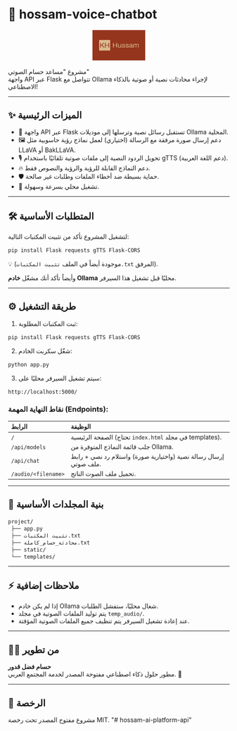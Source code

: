 # 📄 hossam-voice-chatbot

<p align="center">
  <img src="assets/logo.png" alt="شعار KH" width="120"/> <!-- تأكد من وضع الشعار في مجلد assets -->
</p> 


مشروع "مساعد حسام الصوتي"  
واجهة API عبر Flask تتواصل مع Ollama لإجراء محادثات نصية أو صوتية بالذكاء الاصطناعي!

---

## ✨ الميزات الرئيسية

- 🤖 واجهة API عبر Flask تستقبل رسائل نصية وترسلها إلى موديلات Ollama المحلية.
- 🖼️ دعم إرسال صورة مرفقة مع الرسالة (اختياري) لعمل نماذج رؤية حاسوبية مثل LLaVA أو BakLLaVA.
- 🎙️ تحويل الردود النصية إلى ملفات صوتية تلقائيًا باستخدام gTTS (دعم اللغة العربية).
- 🔥 دعم النماذج القابلة للرؤية والرؤية والنصوص فقط.
- 🛡️ حماية بسيطة ضد أخطاء الملفات وطلبات غير صالحة.
- 🚀 تشغيل محلي بسرعة وسهولة.

---

## 🛠️ المتطلبات الأساسية

لتشغيل المشروع تأكد من تثبيت المكتبات التالية:

```bash
pip install Flask requests gTTS Flask-CORS
```

💡 (موجودة أيضاً في الملف `تثبيت المكتبات.txt` المرفق).

وأيضاً تأكد أنك مشغّل **خادم Ollama** محليًا قبل تشغيل هذا السيرفر.

---

## ⚙️ طريقة التشغيل

1. ثبت المكتبات المطلوبة:

```bash
pip install Flask requests gTTS Flask-CORS
```

2. شغّل سكربت الخادم:

```bash
python app.py
```

3. سيتم تشغيل السيرفر محليًا على:

```
http://localhost:5000/
```

### نقاط النهاية المهمة (Endpoints):

| الرابط | الوظيفة |
|:---|:---|
| `/` | الصفحة الرئيسية (تحتاج `index.html` في مجلد templates). |
| `/api/models` | جلب قائمة النماذج المتوفرة من Ollama. |
| `/api/chat` | إرسال رسالة نصية (واختيارية صورة) واستلام رد نصي + رابط ملف صوتي. |
| `/audio/<filename>` | تحميل ملف الصوت الناتج. |

---

## 📂 بنية المجلدات الأساسية

```
project/
 ├── app.py
 ├── تثبيت المكتبات.txt
 ├── محادثة_حسام_كاملة.txt
 ├── static/
 └── templates/
```

---

## ⚡ ملاحظات إضافية

- إذا لم يكن خادم Ollama شغال محليًا، ستفشل الطلبات.
- يتم توليد الملفات الصوتية في مجلد `temp_audio/`.
- عند إعادة تشغيل السيرفر يتم تنظيف جميع الملفات الصوتية المؤقتة.

---

## 👨‍💻 من تطوير

**حسام فضل قدور**  
مطور حلول ذكاء اصطناعي مفتوحة المصدر لخدمة المجتمع العربي. 🌟

---

## 📝 الرخصة

مشروع مفتوح المصدر تحت رخصة MIT.
"# hossam-ai-platform-api" 
